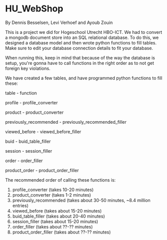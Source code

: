 # HU_WebShop
By Dennis Besselsen, Levi Verhoef and Ayoub Zouin


This is a project we did for Hogeschool Utrecht HBO-ICT. We had to convert a mongodb document store into an SQL relational database.
To do this, we designed a database model and then wrote python functions to fill tables. 
Make sure to edit your database connection details to fit your database.

When running this, keep in mind that because of the way the database is setup, you're gonna have to call functions in the right order as to not get foreign key violations.

We have created a few tables, and have programmed python functions to fill these:

table   - function

profile - profile_converter

product - product_converter

previously_recommended - previously_recommended_filler

viewed_before - viewed_before_filler

buid - buid_table_filler

session - session_filler

order - order_filler

product_order - product_order_filler

The recommended order of calling these functions is:

1. profile_converter (takes 10-20 minutes) 
2. product_converter (takes 1-2 minutes)
3. previously_recommended (takes about 30-50 minutes, ~8.4 million entries)
4. viewed_before (takes about 15-20 minutes)
5. buid_table_filler (takes about 20-40 minutes)
6. session_filler (takes about 15-20 minutes)
7. order_filler (takes about ??-?? minutes)
8. product_order_filler (takes about ??-?? minutes)
